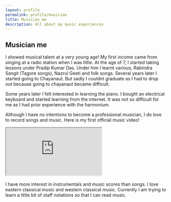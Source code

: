 ```yaml
---
layout: profile
permalink: profile/musician
title: Musician me
description: All about my music experiences
---
```


## Musician me

I showed musical talent at a very young age! My first income came from singing at a radio station when I was little. At the age of 7, I started taking lessons under Pradip Kumar Das. Under him I learnt various, Rabindra Sangit (Tagore songs), Nazrul Geeti and folk songs. Several years later I started going to Chayanaut. But sadly I couldnt graduate as I had to drop out because going to chayanaut became difficult.

Some years later I felt interested in learning the piano. I bought an electrical keyboard and started learning from the internet. It was not so difficult for me as I had prior experience with the harmonium.

Although I have no intentions to become a professional musician, I do love to record songs and music. Here is my first official music video!

<div class="embed-responsive embed-responsive-16by9">
	<iframe class="embed-responsive-item" src="https://www.youtube.com/embed/GYcS09uPFZE"></iframe> 
</div>

<br>
I have more interest in instrumentals and music scores than songs. I love eastern classical music and western classical music. Currently I am trying to learn a little bit of staff notations so that I can read music.

<br><br>
